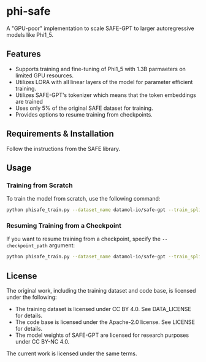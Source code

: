 
# phi-safe

A "GPU-poor" implementation to scale SAFE-GPT to larger autoregressive models like Phi1_5.


## Features

- Supports training and fine-tuning of Phi1_5 with 1.3B parmaeters on limited GPU resources.
- Utilizes LORA with all linear layers of the model for parameter efficient training.
- Utilizes SAFE-GPT's tokenizer which means that the token embeddings are trained 
- Uses only 5% of the original SAFE dataset for training.
- Provides options to resume training from checkpoints.

## Requirements & Installation

Follow the instructions from the SAFE library.


## Usage

### Training from Scratch

To train the model from scratch, use the following command:

```bash
python phisafe_train.py --dataset_name datamol-io/safe-gpt --train_split "train[:5%]" --eval_split "test[:5%]" --tokenizer_path "./tokenizer.json" --model_id "microsoft/phi-1_5" --model_path "phi1_5_updated" --output_dir ".saved_model/phi1_5-safemol" --max_seq_length 512 --learning_rate 2.0e-05 --max_steps -1 --num_train_epochs 1 --per_device_train_batch_size 32 --per_device_eval_batch_size 1 --bf16 --seed 42
```

### Resuming Training from a Checkpoint

If you want to resume training from a checkpoint, specify the `--checkpoint_path` argument:

```bash
python phisafe_train.py --dataset_name datamol-io/safe-gpt --train_split "train[:5%]" --eval_split "test[:5%]" --tokenizer_path "./tokenizer.json" --model_id "microsoft/phi-1_5" --model_path "phi1_5_updated" --output_dir ".saved_model/phi1_5-safemol" --max_seq_length 512 --learning_rate 2.0e-05 --max_steps -1 --num_train_epochs 1 --per_device_train_batch_size 32 --per_device_eval_batch_size 1 --bf16 --seed 42 --checkpoint_path "/path/to/checkpoint"
```


## License

The original work, including the training dataset and code base, is licensed under the following:

- The training dataset is licensed under CC BY 4.0. See DATA_LICENSE for details.
- The code base is licensed under the Apache-2.0 license. See LICENSE for details.
- The model weights of SAFE-GPT are licensed for research purposes under CC BY-NC 4.0.

The current work is licensed under the same terms.


